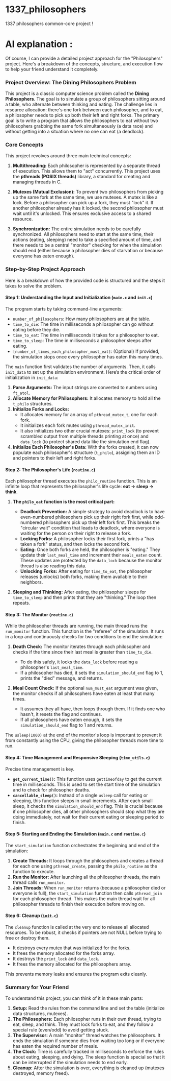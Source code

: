 # 1337_philosophers
1337 philosophers common-core project !

# AI explanation :

Of course, I can provide a detailed project approach for the "Philosophers" project. Here's a breakdown of the concepts, structure, and execution flow to help your friend understand it completely.

### Project Overview: The Dining Philosophers Problem

This project is a classic computer science problem called the **Dining Philosophers**. The goal is to simulate a group of philosophers sitting around a table, who alternate between thinking and eating. The challenge lies in resource allocation: there's one fork between each philosopher, and to eat, a philosopher needs to pick up both their left and right forks. The primary goal is to write a program that allows the philosophers to eat without two philosophers grabbing the same fork simultaneously (a data race) and without getting into a situation where no one can eat (a deadlock).

### Core Concepts

This project revolves around three main technical concepts:

1.  **Multithreading:** Each philosopher is represented by a separate thread of execution. This allows them to "act" concurrently. This project uses the **pthreads (POSIX threads)** library, a standard for creating and managing threads in C.

2.  **Mutexes (Mutual Exclusion):** To prevent two philosophers from picking up the same fork at the same time, we use mutexes. A mutex is like a lock. Before a philosopher can pick up a fork, they must "lock" it. If another philosopher already has it locked, the second philosopher must wait until it's unlocked. This ensures exclusive access to a shared resource.

3.  **Synchronization:** The entire simulation needs to be carefully synchronized. All philosophers need to start at the same time, their actions (eating, sleeping) need to take a specified amount of time, and there needs to be a central "monitor" checking for when the simulation should end (either because a philosopher dies of starvation or because everyone has eaten enough).

### Step-by-Step Project Approach

Here is a breakdown of how the provided code is structured and the steps it takes to solve the problem.

#### Step 1: Understanding the Input and Initialization (`main.c` and `init.c`)

The program starts by taking command-line arguments:
*   `number_of_philosophers`: How many philosophers are at the table.
*   `time_to_die`: The time in milliseconds a philosopher can go without eating before they die.
*   `time_to_eat`: The time in milliseconds it takes for a philosopher to eat.
*   `time_to_sleep`: The time in milliseconds a philosopher sleeps after eating.
*   `[number_of_times_each_philosopher_must_eat]`: (Optional) If provided, the simulation stops once every philosopher has eaten this many times.

The `main` function first validates the number of arguments. Then, it calls `init_data` to set up the simulation environment. Here’s the critical order of initialization in `init_data`:

1.  **Parse Arguments:** The input strings are converted to numbers using `ft_atol`.
2.  **Allocate Memory for Philosophers:** It allocates memory to hold all the `t_philo` structures.
3.  **Initialize Forks and Locks:**
    *   It allocates memory for an array of `pthread_mutex_t`, one for each fork.
    *   It initializes each fork mutex using `pthread_mutex_init`.
    *   It also initializes two other crucial mutexes: `print_lock` (to prevent scrambled output from multiple threads printing at once) and `data_lock` (to protect shared data like the simulation end flag).
4.  **Initialize Each Philosopher's Data:** With the forks created, it can now populate each philosopher's structure (`t_philo`), assigning them an ID and pointers to their left and right forks.

#### Step 2: The Philosopher's Life (`routine.c`)

Each philosopher thread executes the `philo_routine` function. This is an infinite loop that represents the philosopher's life cycle: **eat -> sleep -> think**.

1.  **The `philo_eat` function is the most critical part:**
    *   **Deadlock Prevention:** A simple strategy to avoid deadlock is to have even-numbered philosophers pick up their right fork first, while odd-numbered philosophers pick up their left fork first. This breaks the "circular wait" condition that leads to deadlock, where everyone is waiting for the person on their right to release a fork.
    *   **Locking Forks:** A philosopher locks their first fork, prints a "has taken a fork" status, and then locks the second fork.
    *   **Eating:** Once both forks are held, the philosopher is "eating." They update their `last_meal_time` and increment their `meals_eaten` count. These updates are protected by the `data_lock` because the monitor thread is also reading this data.
    *   **Unlocking Forks:** After eating for `time_to_eat`, the philosopher releases (unlocks) both forks, making them available to their neighbors.

2.  **Sleeping and Thinking:** After eating, the philosopher sleeps for `time_to_sleep` and then prints that they are "thinking." The loop then repeats.

#### Step 3: The Monitor (`routine.c`)

While the philosopher threads are running, the main thread runs the `run_monitor` function. This function is the "referee" of the simulation. It runs in a loop and continuously checks for two conditions to end the simulation:

1.  **Death Check:** The monitor iterates through each philosopher and checks if the time since their last meal is greater than `time_to_die`.
    *   To do this safely, it locks the `data_lock` before reading a philosopher's `last_meal_time`.
    *   If a philosopher has died, it sets the `simulation_should_end` flag to 1, prints the "died" message, and returns.

2.  **Meal Count Check:** If the optional `num_must_eat` argument was given, the monitor checks if all philosophers have eaten at least that many times.
    *   It assumes they all have, then loops through them. If it finds one who hasn't, it resets the flag and continues.
    *   If all philosophers have eaten enough, it sets the `simulation_should_end` flag to 1 and returns.

The `usleep(1000)` at the end of the monitor's loop is important to prevent it from constantly using the CPU, giving the philosopher threads more time to run.

#### Step 4: Time Management and Responsive Sleeping (`time_utils.c`)

Precise time management is key.

*   **`get_current_time()`:** This function uses `gettimeofday` to get the current time in milliseconds. This is used to set the start time of the simulation and to check for philosopher deaths.
*   **`cancellable_sleep()`:** Instead of a single `usleep` call for eating or sleeping, this function sleeps in small increments. After each small sleep, it checks the `simulation_should_end` flag. This is crucial because if one philosopher dies, all other philosophers should stop what they are doing immediately, not wait for their current eating or sleeping period to finish.

#### Step 5: Starting and Ending the Simulation (`main.c` and `routine.c`)

The `start_simulation` function orchestrates the beginning and end of the simulation:

1.  **Create Threads:** It loops through the philosophers and creates a thread for each one using `pthread_create`, passing the `philo_routine` as the function to execute.
2.  **Run the Monitor:** After launching all the philosopher threads, the main thread calls `run_monitor`.
3.  **Join Threads:** When `run_monitor` returns (because a philosopher died or everyone is full), the `start_simulation` function then calls `pthread_join` for each philosopher thread. This makes the main thread wait for all philosopher threads to finish their execution before moving on.

#### Step 6: Cleanup (`init.c`)

The `cleanup` function is called at the very end to release all allocated resources. To be robust, it checks if pointers are not NULL before trying to free or destroy them.

*   It destroys every mutex that was initialized for the forks.
*   It frees the memory allocated for the forks array.
*   It destroys the `print_lock` and `data_lock`.
*   It frees the memory allocated for the philosophers array.

This prevents memory leaks and ensures the program exits cleanly.

### Summary for Your Friend

To understand this project, you can think of it in these main parts:

1.  **Setup:** Read the rules from the command line and set the table (initialize data structures, mutexes).
2.  **The Philosophers:** Each philosopher runs in their own thread, trying to eat, sleep, and think. They must lock forks to eat, and they follow a special rule (even/odd) to avoid getting stuck.
3.  **The Supervisor:** A main "monitor" thread watches the philosophers. It ends the simulation if someone dies from waiting too long or if everyone has eaten the required number of meals.
4.  **The Clock:** Time is carefully tracked in milliseconds to enforce the rules about eating, sleeping, and dying. The sleep function is special so that it can be interrupted if the simulation needs to end early.
5.  **Cleanup:** After the simulation is over, everything is cleaned up (mutexes destroyed, memory freed).
